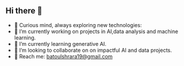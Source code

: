 ## Hi there 👋

<!--
**bshrara99/bshrara99** is a ✨ _special_ ✨ repository because its `README.md` (this file) appears on your GitHub profile.

Here are some ideas to get you started


-->
- 🚀 Curious mind, always exploring new technologies:
- 🔭 I’m currently working on projects in AI,data analysis and machine learning.
- 🌱 I’m currently learning generative AI.
- 👯 I’m looking to collaborate on on impactful AI and data projects.
- 🔎 Reach me: batoulshrara19@gmail.com
